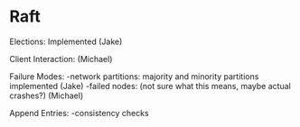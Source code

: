 # Raft

Elections: Implemented (Jake)

Client Interaction: (Michael)

Failure Modes: 
  -network partitions: majority and minority partitions implemented (Jake)
  -failed nodes: (not sure what this means, maybe actual crashes?) (Michael)
  
Append Entries:
  -consistency checks

